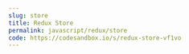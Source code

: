 ```yaml
---
slug: store
title: Redux Store
permalink: javascript/redux/store
code: https://codesandbox.io/s/redux-store-vf1vo
---
```



